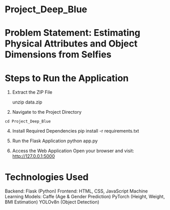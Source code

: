 # Project_Deep_Blue
# Problem Statement: Estimating Physical Attributes and Object Dimensions from Selfies

# Steps to Run the Application

1. Extract the ZIP File

   unzip data.zip

2. Navigate to the Project Directory
   
```cd Project_Deep_Blue```

4. Install Required Dependencies
pip install -r requirements.txt

5. Run the Flask Application
python app.py

6. Access the Web Application
Open your browser and visit:
http://127.0.0.1:5000

# Technologies Used
Backend: Flask (Python)
Frontend: HTML, CSS, JavaScript
Machine Learning Models:
Caffe (Age & Gender Prediction)
PyTorch (Height, Weight, BMI Estimation)
YOLOv8n (Object Detection)
